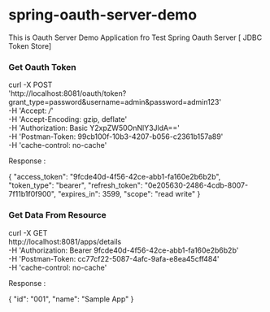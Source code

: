 # spring-oauth-server-demo
This is Oauth Server Demo Application  fro Test Spring Oauth Server [ JDBC Token Store]


### Get Oauth Token

curl -X POST \
  'http://localhost:8081/oauth/token?grant_type=password&username=admin&password=admin123' \
  -H 'Accept: */*' \
  -H 'Accept-Encoding: gzip, deflate' \
  -H 'Authorization: Basic Y2xpZW50OnNlY3JldA==' \
  -H 'Postman-Token: 99cb100f-10b3-4207-b056-c2361b157a89' \
  -H 'cache-control: no-cache'
  
 Response : 
 
 {
     "access_token": "9fcde40d-4f56-42ce-abb1-fa160e2b6b2b",
     "token_type": "bearer",
     "refresh_token": "0e205630-2486-4cdb-8007-7f11b1f0f900",
     "expires_in": 3599,
     "scope": "read write"
 }
 
 
### Get Data From Resource

curl -X GET \
  http://localhost:8081/apps/details \
  -H 'Authorization: Bearer 9fcde40d-4f56-42ce-abb1-fa160e2b6b2b' \
  -H 'Postman-Token: cc77cf22-5087-4afc-9afa-e8ea45cff484' \
  -H 'cache-control: no-cache'
  
  
  
  Response : 
  
  {
      "id": "001",
      "name": "Sample App"
  }